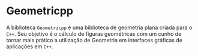 # Geometricpp

<!-- ![Banner](https://i.ibb.co/MMfDJV4/Banner-repo-geometricpp.png) -->

A biblioteca ``Geometricpp`` é uma biblioteca de geometria plana criada para o ``C++``. Seu objetivo é o cálculo de figuras geométricas com um cunho de tornar mais prático a utilização de Geometria em interfaces gráficas de aplicações em ``C++``.
